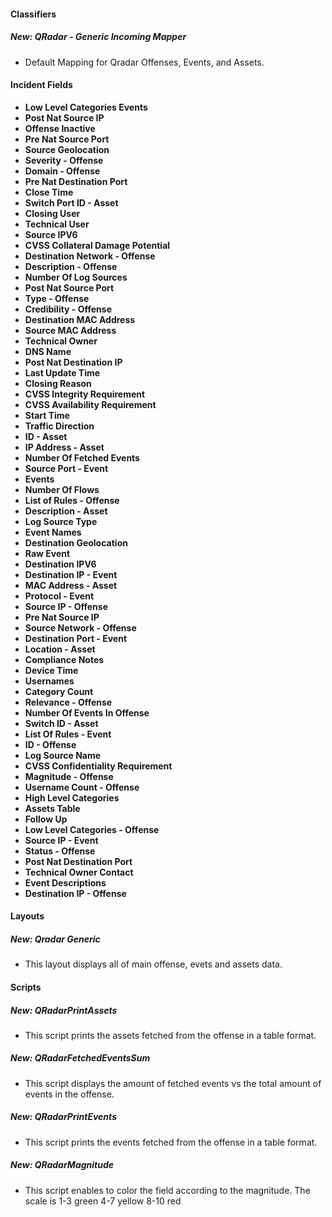 
#### Classifiers
##### New: QRadar - Generic Incoming Mapper
- Default Mapping for Qradar Offenses, Events, and Assets.

#### Incident Fields
- **Low Level Categories Events**
- **Post Nat Source IP**
- **Offense Inactive**
- **Pre Nat Source Port**
- **Source Geolocation**
- **Severity - Offense**
- **Domain - Offense**
- **Pre Nat Destination Port**
- **Close Time**
- **Switch Port ID - Asset**
- **Closing User**
- **Technical User**
- **Source IPV6**
- **CVSS Collateral Damage Potential**
- **Destination Network - Offense**
- **Description - Offense**
- **Number Of Log Sources**
- **Post Nat Source Port**
- **Type - Offense**
- **Credibility - Offense**
- **Destination MAC Address**
- **Source MAC Address**
- **Technical Owner**
- **DNS Name**
- **Post Nat Destination IP**
- **Last Update Time**
- **Closing Reason**
- **CVSS Integrity Requirement**
- **CVSS Availability Requirement**
- **Start Time**
- **Traffic Direction**
- **ID - Asset**
- **IP Address - Asset**
- **Number Of Fetched Events**
- **Source Port - Event**
- **Events**
- **Number Of Flows**
- **List of Rules - Offense**
- **Description - Asset**
- **Log Source Type**
- **Event Names**
- **Destination Geolocation**
- **Raw Event**
- **Destination IPV6**
- **Destination IP - Event**
- **MAC Address - Asset**
- **Protocol - Event**
- **Source IP - Offense**
- **Pre Nat Source IP**
- **Source Network - Offense**
- **Destination Port - Event**
- **Location - Asset**
- **Compliance Notes**
- **Device Time**
- **Usernames**
- **Category Count**
- **Relevance - Offense**
- **Number Of Events In Offense**
- **Switch ID - Asset**
- **List Of Rules - Event**
- **ID - Offense**
- **Log Source Name**
- **CVSS Confidentiality Requirement**
- **Magnitude - Offense**
- **Username Count - Offense**
- **High Level Categories**
- **Assets Table**
- **Follow Up**
- **Low Level Categories - Offense**
- **Source IP - Event**
- **Status - Offense**
- **Post Nat Destination Port**
- **Technical Owner Contact**
- **Event Descriptions**
- **Destination IP - Offense**

#### Layouts
##### New: Qradar Generic
- This layout displays all of main offense, evets and assets data.

#### Scripts
##### New: QRadarPrintAssets
- This script prints the assets fetched from the offense in a table format.
##### New: QRadarFetchedEventsSum
- This script displays the amount of fetched events vs the total amount of events in the offense.
##### New: QRadarPrintEvents
- This script prints the events fetched from the offense in a table format.
##### New: QRadarMagnitude
- This script enables to color the field according to the magnitude. The scale is 
1-3 green
4-7 yellow
8-10 red
